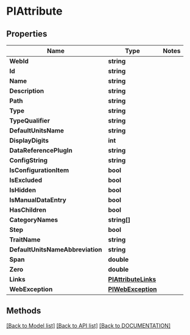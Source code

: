 # PIAttribute

## Properties
Name | Type | Notes
------------ | ------------- | -------------
**WebId** | **string**
**Id** | **string**
**Name** | **string**
**Description** | **string**
**Path** | **string**
**Type** | **string**
**TypeQualifier** | **string**
**DefaultUnitsName** | **string**
**DisplayDigits** | **int**
**DataReferencePlugIn** | **string**
**ConfigString** | **string**
**IsConfigurationItem** | **bool**
**IsExcluded** | **bool**
**IsHidden** | **bool**
**IsManualDataEntry** | **bool**
**HasChildren** | **bool**
**CategoryNames** | **string[]**
**Step** | **bool**
**TraitName** | **string**
**DefaultUnitsNameAbbreviation** | **string**
**Span** | **double**
**Zero** | **double**
**Links** | **[**PIAttributeLinks**](../Model/PIAttributeLinks.md)**
**WebException** | **[**PIWebException**](../Model/PIWebException.md)**

## Methods
[[Back to Model list]](../../DOCUMENTATION.md#documentation-for-models) [[Back to API list]](../../DOCUMENTATION.md#documentation-for-api-endpoints) [[Back to DOCUMENTATION]](../../DOCUMENTATION.md)
